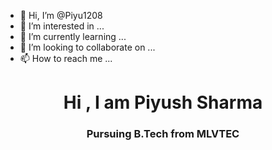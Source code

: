 - 👋 Hi, I’m @Piyu1208
- 👀 I’m interested in ...
- 🌱 I’m currently learning ...
- 💞️ I’m looking to collaborate on ...
- 📫 How to reach me ...

<!---
Piyu1208/Piyu1208 is a ✨ special ✨ repository because its `README.md` (this file) appears on your GitHub profile.
You can click the Preview link to take a look at your changes.
-->
<h1 align="center">Hi , I am Piyush Sharma 
<h3 align="center">Pursuing B.Tech from MLVTEC
 
